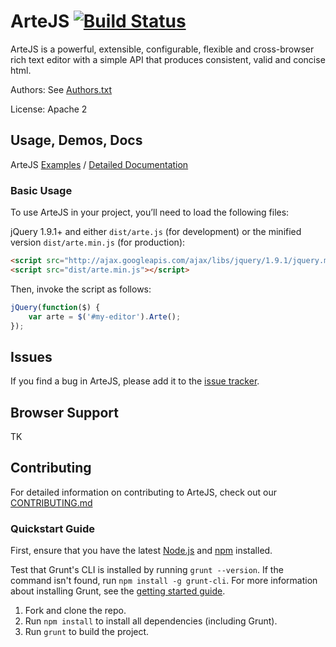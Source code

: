 ArteJS [![Build Status](https://secure.travis-ci.org/vistaprint/ArteJS.png?branch=master)](http://travis-ci.org/vistaprint/ArteJS)
======

ArteJS is a powerful, extensible, configurable, flexible and cross-browser rich text editor with a simple API that produces consistent, valid and concise html.

Authors: See [Authors.txt](https://github.com/vistaprint/ArteJS/blob/master/AUTHORS.txt)

License: Apache 2

## Usage, Demos, Docs

ArteJS [Examples](http://vistaprint.github.io/ArteJS/#Examples) / [Detailed Documentation](http://vistaprint.github.io/ArteJS/)

### Basic Usage

To use ArteJS in your project, you’ll need to load the following files:

jQuery 1.9.1+ and either `dist/arte.js` (for development) or the minified version `dist/arte.min.js` (for production):

```html
<script src="http://ajax.googleapis.com/ajax/libs/jquery/1.9.1/jquery.min.js"></script>
<script src="dist/arte.min.js"></script>
```

Then, invoke the script as follows:

```js
jQuery(function($) {
    var arte = $('#my-editor').Arte();
});
```

## Issues

If you find a bug in ArteJS, please add it to the [issue tracker](https://github.com/vistaprint/ArteJS/issues).

## Browser Support

TK

## Contributing

For detailed information on contributing to ArteJS, check out our [CONTRIBUTING.md](https://github.com/vistaprint/ArteJS/blob/master/CONTRIBUTING.md)

### Quickstart Guide

First, ensure that you have the latest [Node.js](http://nodejs.org/) and [npm](http://npmjs.org/) installed.

Test that Grunt's CLI is installed by running `grunt --version`.  If the command isn't found, run `npm install -g grunt-cli`.  For more information about installing Grunt, see the [getting started guide](http://gruntjs.com/getting-started).

1. Fork and clone the repo.
1. Run `npm install` to install all dependencies (including Grunt).
1. Run `grunt` to build the project.
